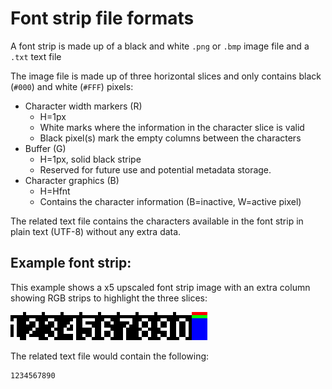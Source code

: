 # Font strip file formats

A font strip is made up of a black and white `.png` or `.bmp` image file and a `.txt` text file

The image file is made up of three horizontal slices and only contains
black (`#000`) and white (`#FFF`) pixels:

-   Character width markers (R)
    -   H=1px
    -   White marks where the information in the character slice is valid
    -   Black pixel(s) mark the empty columns between the characters
-   Buffer (G)
    -   H=1px, solid black stripe
    -   Reserved for future use and potential metadata storage.
-   Character graphics (B)
    -   H=Hfnt
    -   Contains the character information (B=inactive, W=active pixel)

The related text file contains the characters available in the font strip in
plain text (UTF-8) without any extra data.

## Example font strip:

This example shows a x5 upscaled font strip image with an extra column showing
RGB strips to highlight the three slices:

![spec_fontstrip_x5](/assets/spec_fntstrip_x5.png)

The related text file would contain the following:

```
1234567890
```